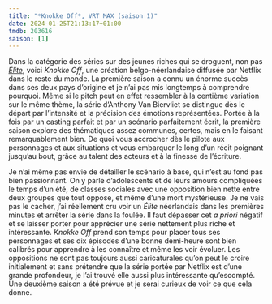 ```yaml
---
title: "*Knokke Off*, VRT MAX (saison 1)"
date: 2024-01-25T21:13:17+01:00
tmdb: 203616 
saison: [1]
---
```


Dans la catégorie des séries sur des jeunes riches qui se droguent, non pas [*Élite*](https://voiretmanger.fr/elite-madrona-montero-netflix/), voici *Knokke Off*, une création belgo-néerlandaise diffusée par Netflix dans le reste du monde. La première saison a connu un énorme succès dans ses deux pays d’origine et je n’ai pas mis longtemps à comprendre pourquoi. Même si le pitch peut en effet ressembler à la centième variation sur le même thème, la série d’Anthony Van Biervliet se distingue dès le départ par l’intensité et la précision des émotions représentées. Portée à la fois par un casting parfait et par un scénario parfaitement écrit, la première saison explore des thématiques assez communes, certes, mais en le faisant remarquablement bien. De quoi vous accrocher dès le pilote aux personnages et aux situations et vous embarquer le long d’un récit poignant jusqu’au bout, grâce au talent des acteurs et à la finesse de l’écriture. 

Je n’ai même pas envie de détailler le scénario à base, qui n’est au fond pas bien passionnant. On y parle d’adolescents et de leurs amours compliquées le temps d’un été, de classes sociales avec une opposition bien nette entre deux groupes que tout oppose, et même d’une mort mystérieuse. Je ne vais pas le cacher, j’ai réellement cru voir un *Élite* néerlandais dans les premières minutes et arrêter la série dans la foulée. Il faut dépasser cet *a priori* négatif et se laisser porter pour apprécier une série nettement plus riche et intéressante. *Knokke Off* prend son temps pour placer tous ses personnages et ses dix épisodes d’une bonne demi-heure sont bien calibrés pour apprendre à les connaître et même les voir évoluer. Les oppositions ne sont pas toujours aussi caricaturales qu’on peut le croire initialement et sans prétendre que la série portée par Netflix est d’une grande profondeur, je l’ai trouvé elle aussi plus intéressante qu’escompté. Une deuxième saison a été prévue et je serai curieux de voir ce que cela donne. 
